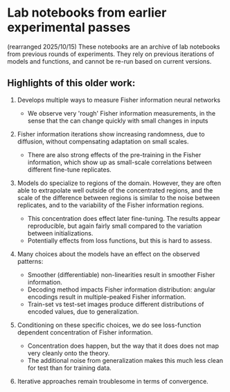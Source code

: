 # Lab notebooks from earlier experimental passes

(rearranged 2025/10/15) These notebooks are an archive of lab notebooks from previous rounds of experiments. They rely on previous iterations of models and functions, and cannot be re-run based on current versions.

## Highlights of this older work:
1. Develops multiple ways to measure Fisher information neural networks
    - We observe very 'rough' Fisher information measurements, in the sense that the can change quickly with small changes in inputs

2. Fisher information iterations show increasing randomness, due to diffusion, without compensating adaptation on small scales. 
    - There are also strong effects of the pre-training in the Fisher information, which show up as small-scale correlations between different fine-tune replicates.

3. Models do specialize to regions of the domain. However, they are often able to extrapolate well outside of the concentrated regions, and the scale of the difference between regions is similar to the noise between replicates, and to the variability of the Fisher information regions.
    - This concentration does effect later fine-tuning. The results appear reproducible, but again fairly small compared to the variation between initializations.
    - Potentially effects from loss functions, but this is hard to assess.

4. Many choices about the models have an effect on the observed patterns:
    - Smoother (differentiable) non-linearities result in smoother Fisher information.
    - Decoding method impacts Fisher information distribution: angular encodings result in multiple-peaked Fisher information.
    - Train-set vs test-set images produce different distributions of encoded values, due to generalization.

5. Conditioning on these specific choices, we do see loss-function dependent concentration of Fisher information.
    - Concentration does happen, but the way that it does does not map very cleanly onto the theory.
    - The additional noise from generalization makes this much less clean for test than for training data.

6. Iterative approaches remain troublesome in terms of convergence.
